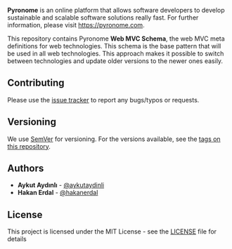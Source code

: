 **Pyronome** is an online platform that allows software developers to develop sustainable and scalable software solutions really fast.
For further information, please visit https://pyronome.com.

This repository contains Pyronome **Web MVC Schema**, the web MVC meta definitions for web technologies. This schema is the base pattern that will be used in all web technologies. This approach makes it possible to switch between technologies and update older versions to the newer ones easily.

## Contributing

Please use the [issue tracker](https://github.com/pyronome/pattern-webmvc/issues) to report any bugs/typos or requests.

## Versioning

We use [SemVer](http://semver.org/) for versioning. For the versions available, see the [tags on this repository](https://github.com/pyronome/pattern-webmvc/tags). 

## Authors

* **Aykut Aydınlı** - [@aykutaydinli](https://github.com/aykutaydinli)
* **Hakan Erdal** - [@hakanerdal](https://github.com/hakanerdal)

## License

This project is licensed under the MIT License - see the [LICENSE](https://github.com/pyronome/pattern-webmvc/blob/master/LICENSE) file for details
